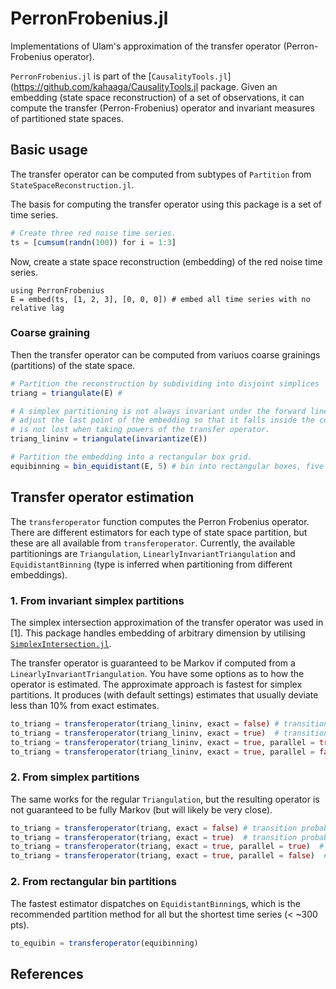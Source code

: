 # PerronFrobenius.jl

Implementations of Ulam's approximation of the transfer operator (Perron-Frobenius operator).

`PerronFrobenius.jl` is part of the  [`CausalityTools.jl`](https://github.com/kahaaga/CausalityTools.jl package.
Given an embedding (state space reconstruction) of a set of observations,
it can compute the transfer (Perron-Frobenius) operator and invariant measures
of partitioned state spaces.

## Basic usage
The transfer operator can be computed from subtypes of `Partition` from `StateSpaceReconstruction.jl`.

The basis for computing the transfer operator using this package is a set of time series.

```julia
# Create three red noise time series.
ts = [cumsum(randn(100)) for i = 1:3]
```

Now, create a state space reconstruction (embedding) of the red noise time series.

```
using PerronFrobenius
E = embed(ts, [1, 2, 3], [0, 0, 0]) # embed all time series with no relative lag
```

### Coarse graining

Then the transfer operator can be computed from variuos coarse grainings (partitions) of the state space.

```julia
# Partition the reconstruction by subdividing into disjoint simplices
triang = triangulate(E) #

# A simplex partitioning is not always invariant under the forward linear map, which may bias the estimate. In this case, we can
# adjust the last point of the embedding so that it falls inside the convex hull of the preceding points. This way, information
# is not lost when taking powers of the transfer operator.
triang_lininv = triangulate(invariantize(E))

# Partition the embedding into a rectangular box grid.
equibinning = bin_equidistant(E, 5) # bin into rectangular boxes, five boxes along each dimension
```


## Transfer operator estimation

The `transferoperator` function computes the Perron Frobenius operator. There are different estimators for each type of state space partition, but these are all available from `transferoperator`. Currently, the available partitionings are `Triangulation`, `LinearlyInvariantTriangulation` and `EquidistantBinning` (type is inferred when partitioning from different embeddings).

### 1. From invariant simplex partitions
The simplex intersection approximation of the transfer operator was used in [1]. This package handles embedding of arbitrary dimension by utilising [`SimplexIntersection.jl`](https://github.com/kahaaga/StateSpaceReconstruction.jl).

The transfer operator is guaranteed to be Markov if computed from a `LinearlyInvariantTriangulation`. You have some options as to how
the operator is estimated. The approximate approach is fastest for simplex partitions. It produces (with default settings) estimates that usually deviate less than 10% from exact estimates.

```julia
to_triang = transferoperator(triang_lininv, exact = false) # transition probabilities computed by approximate simplex intersection
to_triang = transferoperator(triang_lininv, exact = true)  # transition probabilities computed by exact simplex intersection
to_triang = transferoperator(triang_lininv, exact = true, parallel = true)  # exact intersection, run in parallel (this is the default).
to_triang = transferoperator(triang_lininv, exact = true, parallel = false)  # exact intersection, don't run in parallel.
```
### 2. From simplex partitions
The same works for the regular `Triangulation`, but the resulting operator is not guaranteed to be fully Markov (but will likely be
very close).

```julia
to_triang = transferoperator(triang, exact = false) # transition probabilities computed by approximate simplex intersection
to_triang = transferoperator(triang, exact = true)  # transition probabilities computed by exact simplex intersection
to_triang = transferoperator(triang, exact = true, parallel = true)  # exact intersection, run in parallel (this is the default).
to_triang = transferoperator(triang, exact = true, parallel = false)  # exact intersection, don't run in parallel.
```
### 2. From rectangular bin partitions
The fastest estimator dispatches on `EquidistantBinning`s, which is the recommended partition method for all but the shortest time series (< ~300 pts).

```julia
to_equibin = transferoperator(equibinning)
```

## References

[^1]: Gary Froyland, Bulletin of the Australian Mathematical Society 56, 157 (1997).
